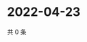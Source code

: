 # 2022-04-23

共 0 条

<!-- BEGIN WEIBO -->
<!-- 最后更新时间 Sat Apr 23 2022 18:17:33 GMT+0800 (China Standard Time) -->

<!-- END WEIBO -->
